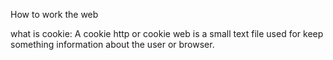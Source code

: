 How to work the web

what is cookie: A cookie http or cookie web is  a small  text file used for keep something information about the user or browser.
